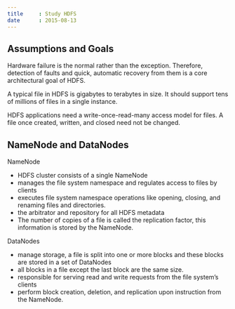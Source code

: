 ```yaml
---
title     : Study HDFS
date      : 2015-08-13
---
```



## Assumptions and Goals
Hardware failure is the normal rather than the exception. Therefore, detection of faults and quick, automatic recovery from them is a core architectural goal of HDFS.

A typical file in HDFS is gigabytes to terabytes in size.
It should support tens of millions of files in a single instance.

HDFS applications need a write-once-read-many access model for files.
A file once created, written, and closed need not be changed.


## NameNode and DataNodes
NameNode
  - HDFS cluster consists of a single NameNode
  - manages the file system namespace and regulates access to files by clients
  - executes file system namespace operations like opening, closing, and renaming files and directories.
  - the arbitrator and repository for all HDFS metadata
  - The number of copies of a file is called the replication factor, this information is stored by the NameNode.

DataNodes
  - manage storage, a file is split into one or more blocks and these blocks are stored in a set of DataNodes
  - all blocks in a file except the last block are the same size.
  - responsible for serving read and write requests from the file system’s clients
  - perform block creation, deletion, and replication upon instruction from the NameNode.
